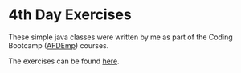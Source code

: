 # 4th Day Exercises

These simple java classes were written by me as part of the Coding Bootcamp ([AFDEmp]) courses.

The exercises can be found [here]. 

[AFDEmp]: <http://www.afdemp.org/>
[here]: <https://codeandwork.github.io/courses/java/classes-p.html#/38>